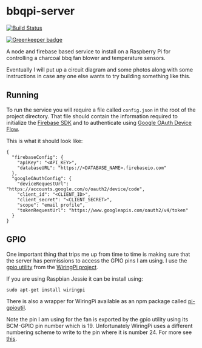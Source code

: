 # bbqpi-server

[![Build Status](https://travis-ci.org/mshogren/bbqpi-server.svg?branch=master)](https://travis-ci.org/mshogren/bbqpi-server)

[![Greenkeeper badge](https://badges.greenkeeper.io/mshogren/bbqpi-server.svg)](https://greenkeeper.io/)

A node and firebase based service to install on a Raspberry Pi for controlling a charcoal bbq fan blower and temperature sensors.

Eventually I will put up a circuit diagram and some photos along with some instructions in case any one else wants to try building something like this.

## Running ##
To run the service you will require a file called `config.json` in the root of the project directory.  That file should contain the information required to initialize the [Firebase SDK](https://firebase.google.com/docs/web/setup) and to authenticate using [Google OAuth Device Flow](https://developers.google.com/identity/sign-in/devices).

This is what it should look like:
  
```
{                                                                                           
  "firebaseConfig": {                                                                       
    "apiKey": "<API_KEY>",                                    
    "databaseURL": "https://<DATABASE_NAME>.firebaseio.com"                                     
  },                                                                                        
  "googleOAuthConfig": {                                                                    
    "deviceRequestUrl": "https://accounts.google.com/o/oauth2/device/code",                 
    "client_id": "<CLIENT_ID>",
    "client_secret": "<CLIENT_SECRET>",                                            
    "scope": "email profile",                                                               
    "tokenRequestUrl": "https://www.googleapis.com/oauth2/v4/token"                         
  }
}
```

## GPIO ##
One important thing that trips me up from time to time is making sure that the server has permissions to access the GPIO pins I am using.  I use the [gpio utility](http://wiringpi.com/the-gpio-utility/) from the [WiringPi project](http://wiringpi.com).  

If you are using Raspbian Jessie it can be install using:

    sudo apt-get install wiringpi

There is also a wrapper for WiringPi available as an npm package called [pi-gpioutil](https://www.npmjs.com/package/pi-gpioutil).

Note the pin I am using for the fan is exported by the gpio utility using its BCM-GPIO pin number which is 19.  Unfortunately WiringPi uses a different numbering scheme to write to the pin where it is number 24.  For more see [this](https://pinout.xyz/pinout/wiringpi). 
